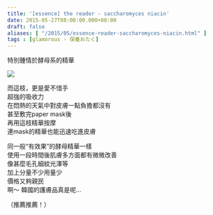 ```yaml
---
title: '[essence] the reader - saccharomyces niacin'
date: 2015-05-27T08:00:00.000+08:00
draft: false
aliases: [ "/2015/05/essence-reader-saccharomyces-niacin.html" ]
tags : [glamorous - 保養おたく]
---
```


特別鍾情於酵母系的精華  

![](/images/thereadersaccharomycesniacin.jpg)

而這枝，更是愛不惜手  
超強的吸收力  
在悶熱的天氣中對皮膚一點負擔都沒有  
甚至敷完paper mask後  
再用這枝精華按摩  
連mask的精華也能迅速吃進皮膚  
  
同一般“有效果”的酵母精華一樣  
使用一段時間後肌膚多方面都有微微改善  
像甚麼毛孔細紋光澤等  
加上分量不少用量少  
價格又夠親民  
啊～ 韓國的護膚品真是呢...  
  
（推薦推薦！）
